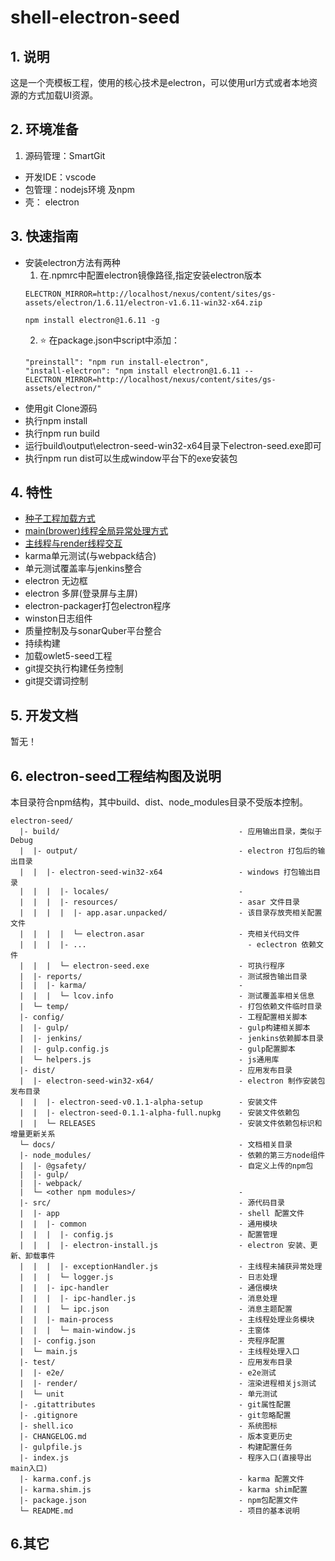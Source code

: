 # shell-electron-seed

## 1. 说明
这是一个壳模板工程，使用的核心技术是electron，可以使用url方式或者本地资源的方式加载UI资源。

## 2. 环境准备

1. 源码管理：SmartGit
*  开发IDE：vscode
*  包管理：nodejs环境 及npm
*  壳： electron

## 3. 快速指南
*  安装electron方法有两种
      1. 在.npmrc中配置electron镜像路径,指定安装electron版本
      ```
      ELECTRON_MIRROR=http://localhost/nexus/content/sites/gs-assets/electron/1.6.11/electron-v1.6.11-win32-x64.zip
      ```
      ```
      npm install electron@1.6.11 -g
      ```
      2. :star: 在package.json中script中添加：
      ```
      "preinstall": "npm run install-electron",
      "install-electron": "npm install electron@1.6.11 --ELECTRON_MIRROR=http://localhost/nexus/content/sites/gs-assets/electron/"
      ```
*  使用git Clone源码
*  执行npm install
*  执行npm run build
*  运行build\output\electron-seed-win32-x64目录下electron-seed.exe即可
*  执行npm run dist可以生成window平台下的exe安装包

## 4. 特性

* [种子工程加载方式](./docs/load-ui-mode.md)
* [main(brower)线程全局异常处理方式](./docs/exception-handler.md)
* [主线程与render线程交互](./docs/load-ui-mode.md)
*  karma单元测试(与webpack结合)
*  单元测试覆盖率与jenkins整合
*  electron 无边框
*  electron 多屏(登录屏与主屏)
*  electron-packager打包electron程序
*  winston日志组件
*  质量控制及与sonarQuber平台整合
*  持续构建
*  加载owlet5-seed工程
*  git提交执行构建任务控制
*  git提交谓词控制

## 5. 开发文档
暂无！

## 6. electron-seed工程结构图及说明

本目录符合npm结构，其中build、dist、node_modules目录不受版本控制。

```
electron-seed/
  |- build/                                        - 应用输出目录，类似于Debug
  |  |- output/                                    - electron 打包后的输出目录
  |  |  |- electron-seed-win32-x64                 - windows 打包输出目录
  |  |  |  |- locales/                             - 
  |  |  |  |- resources/                           - asar 文件目录
  |  |  |  |  |- app.asar.unpacked/                - 该目录存放壳相关配置文件
  |  |  |  |  └─ electron.asar                     - 壳相关代码文件
  |  |  |  |- ...                 	      		     - eclectron 依赖文件
  |  |  |  └─ electron-seed.exe                    - 可执行程序
  |  |- reports/                                   - 测试报告输出目录
  |  |  |- karma/                                  - 
  |  |  |  └─ lcov.info                            - 测试覆盖率相关信息
  |  └─ temp/                                      - 打包依赖文件临时目录
  |- config/                                       - 工程配置相关脚本
  |  |- gulp/                                      - gulp构建相关脚本
  |  |- jenkins/                                   - jenkins依赖脚本目录
  |  |- gulp.config.js                             - gulp配置脚本
  |  └─ helpers.js                                 - js通用库
  |- dist/                                         - 应用发布目录
  |  |- electron-seed-win32-x64/                   - electron 制作安装包发布目录
  |  |  |- electron-seed-v0.1.1-alpha-setup        - 安装文件
  |  |  |- electron-seed-0.1.1-alpha-full.nupkg    - 安装文件依赖包
  |  |  └─ RELEASES                                - 安装文件依赖包标识和增量更新关系
  └─ docs/                                         - 文档相关目录
  |- node_modules/                                 - 依赖的第三方node组件
  |  |- @gsafety/                                  - 自定义上传的npm包
  |  |- gulp/
  |  |- webpack/
  |  └─ <other npm modules>/                       - 
  |- src/                                          - 源代码目录
  |  |- app                                        - shell 配置文件
  |  |  |- common                                  - 通用模块
  |  |  |  |- config.js                            - 配置管理
  |  |  |  |- electron-install.js                  - electron 安装、更新、卸载事件
  |  |  |  |- exceptionHandler.js                  - 主线程未捕获异常处理
  |  |  |  └─ logger.js                            - 日志处理
  |  |  |- ipc-handler                             - 通信模块
  |  |  |  |- ipc-handler.js                       - 消息处理
  |  |  |  └─ ipc.json                             - 消息主题配置
  |  |  |- main-process                            - 主线程处理业务模块
  |  |  |  └─ main-window.js                       - 主窗体
  |  |- config.json                                - 壳程序配置
  |  └─ main.js                                    - 主线程处理入口
  |- test/                                         - 应用发布目录
  |  |- e2e/                                       - e2e测试
  |  |- render/                                    - 渲染进程相关js测试
  |  └─ unit                                       - 单元测试
  |- .gitattributes                                - git属性配置
  |- .gitignore                                    - git忽略配置
  |- shell.ico                                     - 系统图标
  |- CHANGELOG.md                                  - 版本变更历史
  |- gulpfile.js                                   - 构建配置任务
  |- index.js                                      - 程序入口(直接导出main入口)
  |- karma.conf.js                                 - karma 配置文件
  |- karma.shim.js                                 - karma shim配置
  |- package.json                                  - npm包配置文件
  └─ README.md                                     - 项目的基本说明
```

## 6.其它